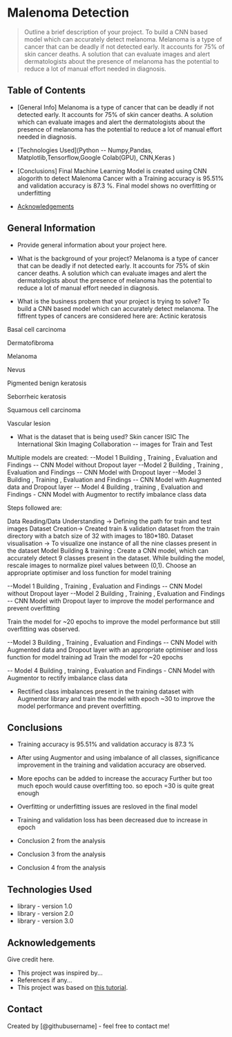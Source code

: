 # Malenoma Detection
> Outline a brief description of your project.
To build a CNN based model which can accurately detect melanoma. Melanoma is a type of cancer that can be deadly if not detected early. It accounts for 75% of skin cancer deaths. A solution that can evaluate images and alert dermatologists about the presence of melanoma has the potential to reduce a lot of manual effort needed in diagnosis.


## Table of Contents
* [General Info]
Melanoma is a type of cancer that can be deadly if not detected early. It accounts for 75% of skin cancer deaths. A solution which can evaluate images and alert the dermatologists about the presence of melanoma has the potential to reduce a lot of manual effort needed in diagnosis.

* [Technologies Used](Python -- Numpy,Pandas, Matplotlib,Tensorflow,Google Colab(GPU), CNN,Keras )
* [Conclusions]
 Final Machine Learning Model is created using CNN alogorith to detect Malenoma Cancer with a Training accuracy is 95.51% and validation accuracy is 87.3 %.
  Final model shows no overfitting or underfitting 

* [Acknowledgements](#acknowledgements)

<!-- You can include any other section that is pertinent to your problem -->

## General Information
- Provide general information about your project here.
- What is the background of your project?
Melanoma is a type of cancer that can be deadly if not detected early. It accounts for 75% of skin cancer deaths. A solution which can evaluate images and alert the dermatologists about the presence of melanoma has the potential to reduce a lot of manual effort needed in diagnosis.

- What is the business probem that your project is trying to solve?
To build a CNN based model which can accurately detect melanoma.
The fiffrent types of cancers are considered here are:
Actinic keratosis

Basal cell carcinoma

Dermatofibroma

Melanoma

Nevus

Pigmented benign keratosis

Seborrheic keratosis

Squamous cell carcinoma

Vascular lesion
- What is the dataset that is being used?
Skin cancer ISIC The International Skin Imaging Collaboration  -- images for Train and Test 

Multiple models are created:
--Model 1 Building , Training , Evaluation and Findings -- CNN Model without Dropout layer
--Model 2 Building , Training , Evaluation and Findings -- CNN Model with Dropout layer
--Model 3 Building , Training , Evaluation and Findings -- CNN Model with Augmented data and Dropout layer
-- Model 4 Building , training , Evaluation and Findings - CNN Model with Augmentor to rectify imbalance class data

Steps followed are:

Data Reading/Data Understanding → Defining the path for train and test images 
Dataset Creation→ Created train & validation dataset from the train directory with a batch size of 32 with images to 180*180.
Dataset visualisation → To visualize one instance of all the nine classes present in the dataset 
Model Building & training : 
Create a CNN model, which can accurately detect 9 classes present in the dataset. While building the model, rescale images to normalize pixel values between (0,1).
Choose an appropriate optimiser and loss function for model training

--Model 1 Building , Training , Evaluation and Findings -- CNN Model without Dropout layer
--Model 2 Building , Training , Evaluation and Findings -- CNN Model with Dropout layer to improve the model performance and prevent overfitting

Train the model for ~20 epochs to improve the model performance but still overfitting was observed.

--Model 3 Building , Training , Evaluation and Findings -- CNN Model with Augmented data and Dropout layer with an appropriate optimiser and loss function for model training ad Train the model for ~20 epochs

-- Model 4 Building , training , Evaluation and Findings - CNN Model with Augmentor to rectify imbalance class data 
- Rectified class imbalances present in the training dataset with Augmentor library and train the model with epoch ~30 to improve the model performance and prevent overfitting.
<!-- You don't have to answer all the questions - just the ones relevant to your project. -->

## Conclusions
- Training accuracy is 95.51% and validation accuracy is 87.3 %

- After using Augmentor and using imbalance of all classes, significance improvement in the training and validation accuracy are observed.

- More epochs can be added to increase the accuracy Further but too much epoch would cause overfitting too. so epoch =30 is quite great enough

- Overfitting or underfitting issues are resloved in the final model

- Training and validation loss has been decreased due to increase in epoch
- Conclusion 2 from the analysis
- Conclusion 3 from the analysis
- Conclusion 4 from the analysis

<!-- You don't have to answer all the questions - just the ones relevant to your project. -->


## Technologies Used
- library - version 1.0
- library - version 2.0
- library - version 3.0

<!-- As the libraries versions keep on changing, it is recommended to mention the version of library used in this project -->

## Acknowledgements
Give credit here.
- This project was inspired by...
- References if any...
- This project was based on [this tutorial](https://www.example.com).


## Contact
Created by [@githubusername] - feel free to contact me!


<!-- Optional -->
<!-- ## License -->
<!-- This project is open source and available under the [... License](). -->

<!-- You don't have to include all sections - just the one's relevant to your project -->